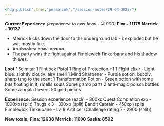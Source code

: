 ```yaml
---
{"dg-publish":true,"permalink":"/session-notes/29-04-2025/"}
---
```


**Current Experience** *(experience to next level - 14,000)*
**Fina - 11175**
**Merrick - 10137**

- Merrick kicks down the door to the underground lab - it exploded but he was mostly fine.
- An absolute brawl ensues.
- The party wins the fight against Fimblewick Tinkerbane and his shadow thieves.

**Loot**
1 Scimitar
1 Flintlock Pistol
1 Ring of Protection +1
1 Flight elixir - Light blue, slightly cloudy, airy smell
1 Mind Sharpener - Purple potion, bubbly, sharp tang to the scent
1 Transformation Potion - Green potion with some bits floating in it, smells sours
Some gizmo parts
2 anti-magic poison bottles
Some Jangala flowers
50 gold pieces

**Experience:**
Session experience (each) - 300xp
Quest Completion exp - 1000xp (split)
Thugs x 3 - 300xp (split)
Bandit Captain - 450xp (split)
Fimblewick Tinkerbane - Lvl 8 Artificer (Challenge rating 7 - 2900 (split))

**New totals:**
**Fina: 12638**
**Merrick: 11600**
**Saska: 8592**




